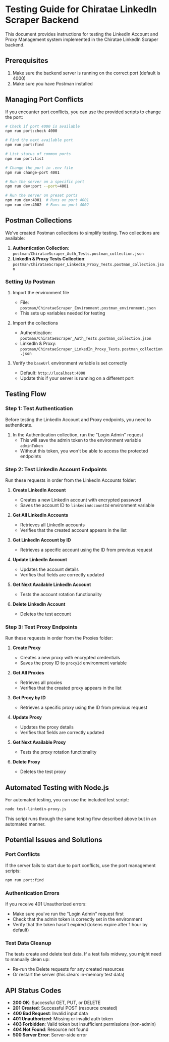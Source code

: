 # Testing Guide for Chiratae LinkedIn Scraper Backend

This document provides instructions for testing the LinkedIn Account and Proxy Management system implemented in the Chiratae LinkedIn Scraper backend.

## Prerequisites

1. Make sure the backend server is running on the correct port (default is 4000)
2. Make sure you have Postman installed

## Managing Port Conflicts

If you encounter port conflicts, you can use the provided scripts to change the port:

```bash
# Check if port 4000 is available
npm run port:check 4000

# Find the next available port
npm run port:find

# List status of common ports
npm run port:list

# Change the port in .env file
npm run change-port 4001

# Run the server on a specific port
npm run dev:port --port=4001

# Run the server on preset ports
npm run dev:4001  # Runs on port 4001
npm run dev:4002  # Runs on port 4002
```

## Postman Collections

We've created Postman collections to simplify testing. Two collections are available:

1. **Authentication Collection**: `postman/ChirataeScraper_Auth_Tests.postman_collection.json`
2. **LinkedIn & Proxy Tests Collection**: `postman/ChirataeScraper_LinkedIn_Proxy_Tests.postman_collection.json`

### Setting Up Postman

1. Import the environment file
   - File: `postman/ChirataeScraper_Environment.postman_environment.json`
   - This sets up variables needed for testing

2. Import the collections
   - Authentication: `postman/ChirataeScraper_Auth_Tests.postman_collection.json`
   - LinkedIn & Proxy: `postman/ChirataeScraper_LinkedIn_Proxy_Tests.postman_collection.json`

3. Verify the `baseUrl` environment variable is set correctly
   - Default: `http://localhost:4000`
   - Update this if your server is running on a different port

## Testing Flow

### Step 1: Test Authentication

Before testing the LinkedIn Account and Proxy endpoints, you need to authenticate.

1. In the Authentication collection, run the "Login Admin" request
   - This will save the admin token to the environment variable `adminToken`
   - Without this token, you won't be able to access the protected endpoints

### Step 2: Test LinkedIn Account Endpoints

Run these requests in order from the LinkedIn Accounts folder:

1. **Create LinkedIn Account**
   - Creates a new LinkedIn account with encrypted password
   - Saves the account ID to `linkedinAccountId` environment variable

2. **Get All LinkedIn Accounts**
   - Retrieves all LinkedIn accounts
   - Verifies that the created account appears in the list

3. **Get LinkedIn Account by ID**
   - Retrieves a specific account using the ID from previous request

4. **Update LinkedIn Account**
   - Updates the account details
   - Verifies that fields are correctly updated

5. **Get Next Available LinkedIn Account**
   - Tests the account rotation functionality

6. **Delete LinkedIn Account**
   - Deletes the test account

### Step 3: Test Proxy Endpoints

Run these requests in order from the Proxies folder:

1. **Create Proxy**
   - Creates a new proxy with encrypted credentials
   - Saves the proxy ID to `proxyId` environment variable

2. **Get All Proxies**
   - Retrieves all proxies
   - Verifies that the created proxy appears in the list

3. **Get Proxy by ID**
   - Retrieves a specific proxy using the ID from previous request

4. **Update Proxy**
   - Updates the proxy details
   - Verifies that fields are correctly updated

5. **Get Next Available Proxy**
   - Tests the proxy rotation functionality

6. **Delete Proxy**
   - Deletes the test proxy

## Automated Testing with Node.js

For automated testing, you can use the included test script:

```bash
node test-linkedin-proxy.js
```

This script runs through the same testing flow described above but in an automated manner.

## Potential Issues and Solutions

### Port Conflicts

If the server fails to start due to port conflicts, use the port management scripts:

```bash
npm run port:find
```

### Authentication Errors

If you receive 401 Unauthorized errors:
- Make sure you've run the "Login Admin" request first
- Check that the admin token is correctly set in the environment
- Verify that the token hasn't expired (tokens expire after 1 hour by default)

### Test Data Cleanup

The tests create and delete test data. If a test fails midway, you might need to manually clean up:
- Re-run the Delete requests for any created resources
- Or restart the server (this clears in-memory test data)

## API Status Codes

- **200 OK**: Successful GET, PUT, or DELETE
- **201 Created**: Successful POST (resource created)
- **400 Bad Request**: Invalid input data
- **401 Unauthorized**: Missing or invalid auth token
- **403 Forbidden**: Valid token but insufficient permissions (non-admin)
- **404 Not Found**: Resource not found
- **500 Server Error**: Server-side error
